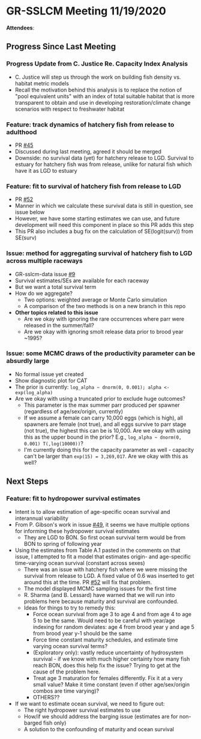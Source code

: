 # GR-SSLCM Meeting 11/19/2020

**Attendees**:

## Progress Since Last Meeting

### Progress Update from C. Justice Re. Capacity Index Analysis

* C. Justice will step us through the work on building fish density vs. habitat metric models
* Recall the motivation behind this analysis is to replace the notion of "pool equivalent units" with an index of total suitable habitat that is more transparent to obtain and use in developing restoration/climate change scenarios with respect to freshwater habitat

### Feature: track dynamics of hatchery fish from release to adulthood

* PR [#45](https://github.com/bstaton1/GR-sslcm/pull/45)
* Discussed during last meeting, agreed it should be merged
* Downside: no survival data (yet) for hatchery release to LGD. Survival to estuary for hatchery fish was from release, unlike for natural fish which have it as LGD to estuary

### Feature: fit to survival of hatchery fish from release to LGD

* PR [#52](https://github.com/bstaton1/GR-sslcm/pull/52)
* Manner in which we calculate these survival data is still in question, see issue below
* However, we have some starting estimates we can use, and future development will need this component in place so this PR adds this step
* This PR also includes a bug fix on the calculation of SE(logit(surv)) from SE(surv)

### Issue: method for aggregating survival of hatchery fish to LGD across multiple raceways

* GR-sslcm-data issue [#9](https://github.com/gibsonpp/GR-sslcm-data/issues/9)
* Survival estimates/SEs are available for each raceway
* But we want a total survival term
* How do we aggregate?
  * Two options: weighted average or Monte Carlo simulation
  * A comparison of the two methods is on a new branch in this repo
* **Other topics related to this issue**
  * Are we okay with ignoring the rare occurrences where parr were released in the summer/fall?
  * Are we okay with ignoring smolt release data prior to brood year ~1995? 

### Issue: some MCMC draws of the productivity parameter can be absurdly large

* No formal issue yet created
* Show diagnostic plot for CAT
* The prior is currently: `log_alpha ~ dnorm(0, 0.001); alpha <- exp(log_alpha)`
* Are we okay with using a truncated prior to exclude huge outcomes?
  * This parameter is the max summer parr produced per spawner (regardless of age/sex/origin, currently)
  * If we assume a female can carry 10,000 eggs (which is high), all spawners are female (not true), and all eggs survive to parr stage (not true), the highest this can be is 10,000. Are we okay with using this as the upper bound in the prior? E.g., `log_alpha ~ dnorm(0, 0.001) T(,log(10000))`?
  * I'm currently doing this for the capacity parameter as well - capacity can't be larger than `exp(15) = 3,269,017`. Are we okay with this as well?

## Next Steps

### Feature: fit to hydropower survival estimates

* Intent is to allow estimation of age-specific ocean survival and interannual variability
* From P. Gibson's work in issue [#49](https://github.com/bstaton1/GR-sslcm/issues/49), it seems we have multiple options for informing these hydropower survival estimates
  * They are LGD to BON. So first ocean survival term would be from BON to spring of following year
* Using the estimates from Table A.1 pasted in the comments on that issue, I attempted to fit a model that estimates origin- and age-specific time-varying ocean survival (constant across sexes)
  * There was an issue with hatchery fish where we were missing the survival from release to LGD. A fixed value of 0.6 was inserted to get around this at the time. PR [#52](https://github.com/bstaton1/GR-sslcm/pull/52) will fix that problem.
  * The model displayed MCMC sampling issues for the first time
  * R. Sharma (and B. Lessard) have warned that we will run into problems here because maturity and survival are confounded.
  * Ideas for things to try to remedy this:
    * Force ocean survival from age 3 to age 4 and from age 4 to age 5 to be the same. Would need to be careful with year/age indexing for random deviates: age 4 from brood year y and age 5 from brood year y-1 should be the same
    * Force time constant maturity schedules, and estimate time varying ocean survival terms?
    * (Exploratory only): vastly reduce uncertainty of hydrosystem survival - if we know with much higher certainty how many fish reach BON, does this help fix the issue? Trying to get at the cause of the problem here.
    * Treat age 3 maturation for females differently. Fix it at a very small value? Make it time constant (even if other age/sex/origin combos are time varying)?
    * OTHERS??
* If we want to estimate ocean survival, we need to figure out:
  * The right hydropower survival estimates to use
  * How/if we should address the barging issue (estimates are for non-barged fish only)
  * A solution to the confounding of maturity and ocean survival